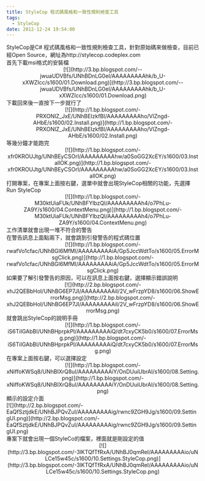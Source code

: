 ```yaml
---
title: StyleCop 程式碼風格和一致性規則檢查工具
tags:
  - StyleCop
date: 2012-12-24 19:54:00
---
```


<div class="separator" style="clear: both; text-align: left;">StyleCop是C# 程式碼風格和一致性規則檢查工具，針對原始碼來做檢查，目前已經Open Source，網址為http://stylecop.codeplex.com</div>
<div class="separator" style="clear: both; text-align: left;">首先下載msi格式的安裝檔</div><div class="separator" style="clear: both; text-align: center;">[![](http://3.bp.blogspot.com/--jwuaUDVBfs/UNhBDnLG0eI/AAAAAAAAAhk/b_U-xXWZIcc/s1600/01.Download.png)](http://3.bp.blogspot.com/--jwuaUDVBfs/UNhBDnLG0eI/AAAAAAAAAhk/b_U-xXWZIcc/s1600/01.Download.png)</div>
<div class="separator" style="clear: both; text-align: left;">下載回來後一直按下一步就行了</div><div class="separator" style="clear: both; text-align: center;">[![](http://1.bp.blogspot.com/-PRXONIZ_JxE/UNhBEIzkfBI/AAAAAAAAAho/VlZngd-AHbE/s1600/02.Install.png)](http://1.bp.blogspot.com/-PRXONIZ_JxE/UNhBEIzkfBI/AAAAAAAAAho/VlZngd-AHbE/s1600/02.Install.png)</div>
<div class="separator" style="clear: both; text-align: left;">等幾分鐘才能跑完</div><div class="separator" style="clear: both; text-align: center;">[![](http://1.bp.blogspot.com/-xfr0KROUJtg/UNhBEyCSOrI/AAAAAAAAAhw/a0SoGG2XcEY/s1600/03.InstallOK.png)](http://1.bp.blogspot.com/-xfr0KROUJtg/UNhBEyCSOrI/AAAAAAAAAhw/a0SoGG2XcEY/s1600/03.InstallOK.png)</div>
<div class="separator" style="clear: both; text-align: left;">打開專案，在專案上面按右鍵，選單中就會出現StyleCop相關的功能，先選擇Run StyleCop</div><div class="separator" style="clear: both; text-align: center;">[![](http://1.bp.blogspot.com/-M30ktUiaFUk/UNhBFYlbzQI/AAAAAAAAAh4/o7PhLu-ZA9Y/s1600/04.ContextMenu.png)](http://1.bp.blogspot.com/-M30ktUiaFUk/UNhBFYlbzQI/AAAAAAAAAh4/o7PhLu-ZA9Y/s1600/04.ContextMenu.png)</div>
<div class="separator" style="clear: both; text-align: left;">工作清單就會出現一堆不符合的警告</div><div class="separator" style="clear: both; text-align: left;">在警告訊息上面點兩下，就會跳到引發警告的程式碼位置 </div><div class="separator" style="clear: both; text-align: center;">[![](http://1.bp.blogspot.com/-rwafVo1cfac/UNhBGI6MfMI/AAAAAAAAAiA/Gp5JccWdtTo/s1600/05.ErrorMsgClick.png)](http://1.bp.blogspot.com/-rwafVo1cfac/UNhBGI6MfMI/AAAAAAAAAiA/Gp5JccWdtTo/s1600/05.ErrorMsgClick.png)</div>
<div class="separator" style="clear: both; text-align: left;">如果要了解引發警告的原因，可以在訊息上面按右鍵，選擇顯示錯誤說明</div><div class="separator" style="clear: both; text-align: center;">[![](http://2.bp.blogspot.com/-xhJ2QEBbHoI/UNhBG6EP7JI/AAAAAAAAAiI/2V_wFrzpYD8/s1600/06.ShowErrorMsg.png)](http://2.bp.blogspot.com/-xhJ2QEBbHoI/UNhBG6EP7JI/AAAAAAAAAiI/2V_wFrzpYD8/s1600/06.ShowErrorMsg.png)</div>
<div class="separator" style="clear: both; text-align: left;">就會跳出StyleCop的說明手冊</div><div class="separator" style="clear: both; text-align: center;">[![](http://1.bp.blogspot.com/-iS6TiIGAbBI/UNhBHprpkPI/AAAAAAAAAiQ/dt7cxyCK5b0/s1600/07.ErrorMsg.png)](http://1.bp.blogspot.com/-iS6TiIGAbBI/UNhBHprpkPI/AAAAAAAAAiQ/dt7cxyCK5b0/s1600/07.ErrorMsg.png)</div>
<div class="separator" style="clear: both; text-align: left;">在專案上面按右鍵，可以選擇設定</div><div class="separator" style="clear: both; text-align: center;">[![](http://1.bp.blogspot.com/-xNiffoKWSq8/UNhBIXrQ8uI/AAAAAAAAAiY/OnDUuiUbrAI/s1600/08.Setting.png)](http://1.bp.blogspot.com/-xNiffoKWSq8/UNhBIXrQ8uI/AAAAAAAAAiY/OnDUuiUbrAI/s1600/08.Setting.png)</div>
<div class="separator" style="clear: both; text-align: left;">顯示的設定介面</div><div class="separator" style="clear: both; text-align: left;">[![](http://2.bp.blogspot.com/-EaQfSztjdkE/UNhBJPQvZuI/AAAAAAAAAig/rwnc9ZGH9Jg/s1600/09.SettingUI.png)](http://2.bp.blogspot.com/-EaQfSztjdkE/UNhBJPQvZuI/AAAAAAAAAig/rwnc9ZGH9Jg/s1600/09.SettingUI.png)</div>
<div class="separator" style="clear: both; text-align: left;">專案下就會出現一個StyleCo的檔案，裡面就是剛設定的值 </div>
<div class="separator" style="clear: both; text-align: center;">[![](http://3.bp.blogspot.com/-3lKTQfTfRxA/UNhBJ0qmReI/AAAAAAAAAio/uNLCe15w45c/s1600/10.Settings.StyleCop.png)](http://3.bp.blogspot.com/-3lKTQfTfRxA/UNhBJ0qmReI/AAAAAAAAAio/uNLCe15w45c/s1600/10.Settings.StyleCop.png)</div>